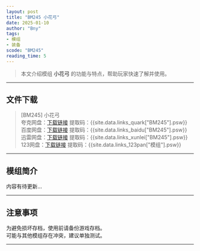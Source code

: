 ```yaml
---
layout: post
title: "BM245 小花弓"
date: 2025-01-10
author: "Bny"
tags: 
- 模组
- 装备
scode: "BM245"
reading_time: 5
---
```


> 本文介绍模组 **小花弓** 的功能与特点，帮助玩家快速了解并使用。

---

## 文件下载

> [BM245] 小花弓  
夸克网盘：[下载链接]({{site.data.links_quark["BM245"].url}}) 提取码：{{site.data.links_quark["BM245"].psw}}  
百度网盘：[下载链接]({{site.data.links_baidu["BM245"].url}}) 提取码：{{site.data.links_baidu["BM245"].psw}}  
迅雷网盘：[下载链接]({{site.data.links_xunlei["BM245"].url}}) 提取码：{{site.data.links_xunlei["BM245"].psw}}  
123网盘：[下载链接]({{site.data.links_123pan["模组"].url}}) 提取码：{{site.data.links_123pan["模组"].psw}}  

---

## 模组简介

>  
内容有待更新...  

---

## 注意事项

>  
为避免损坏存档，使用前请备份游戏存档。  
可能与其他模组存在冲突，建议单独测试。  

---

